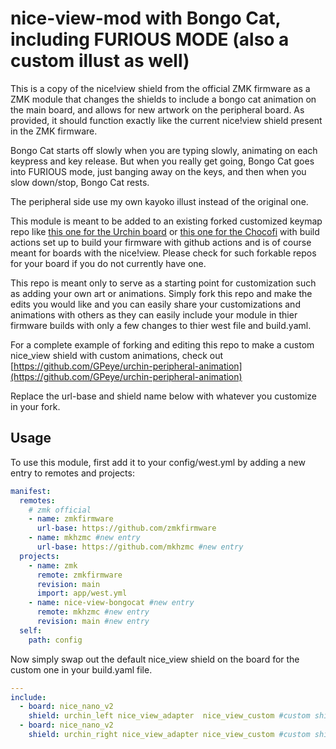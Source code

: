 # nice-view-mod with Bongo Cat, including FURIOUS MODE (also a custom illust as well)

This is a copy of the nice!view shield from the official ZMK firmware as a ZMK module that changes the shields to include a bongo cat animation on the main board, and allows for new artwork on the peripheral board.
As provided, it should function exactly like the current nice!view shield present in the ZMK firmware.

Bongo Cat starts off slowly when you are typing slowly, animating on each keypress and key release. But when you really get going, Bongo Cat goes into FURIOUS mode, just banging away on the keys, and then when you slow down/stop, Bongo Cat rests. 

The peripheral side use my own kayoko illust instead of the original one.

This module is meant to be added to an existing forked customized keymap repo like [this one for the Urchin board](https://github.com/duckyb/zmk-urchin) or [this one for the Chocofi](https://github.com/beekeeb/zmk-config-corne-chocofi-with-niceview) with build actions set up to build your firmware with github actions and is of course meant for boards with the nice!view. Please check for such forkable repos for your board if you do not currently have one.

This repo is meant only to serve as a starting point for customization such as adding your own art or animations. Simply fork this repo and make the edits you would like and you can easily share your customizations and animations with others as they can easily include your module in thier firmware builds with only a few changes to thier west file and build.yaml.

For a complete example of forking and editing this repo to make a custom nice_view shield with custom animations, check out [https://github.com/GPeye/urchin-peripheral-animation](https://github.com/GPeye/urchin-peripheral-animation)

Replace the url-base and shield name below with whatever you customize in your fork.

## Usage

To use this module, first add it to your config/west.yml by adding a new entry to remotes and projects:

```yml
manifest:
  remotes:
    # zmk official
    - name: zmkfirmware
      url-base: https://github.com/zmkfirmware
    - name: mkhzmc #new entry
      url-base: https://github.com/mkhzmc #new entry
  projects:
    - name: zmk
      remote: zmkfirmware
      revision: main
      import: app/west.yml
    - name: nice-view-bongocat #new entry
      remote: mkhzmc #new entry
      revision: main #new entry
  self:
    path: config
```

Now simply swap out the default nice_view shield on the board for the custom one in your build.yaml file.

```yml
---
include:
  - board: nice_nano_v2
    shield: urchin_left nice_view_adapter  nice_view_custom #custom shield
  - board: nice_nano_v2
    shield: urchin_right nice_view_adapter nice_view_custom #custom shield
```
